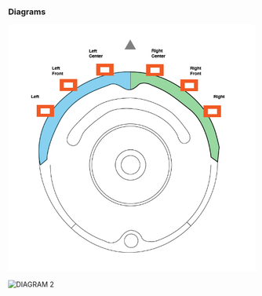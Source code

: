 ### Diagrams
![DIAGRAM 1](https://raw.githubusercontent.com/lukeschunk/roombots/master/Images/Roombot%20Diagram%20Sensor-02.png)


![DIAGRAM 2](https://github.com/lukeschunk/roombots/Images/RoombotDiagramSensor-02.png)
